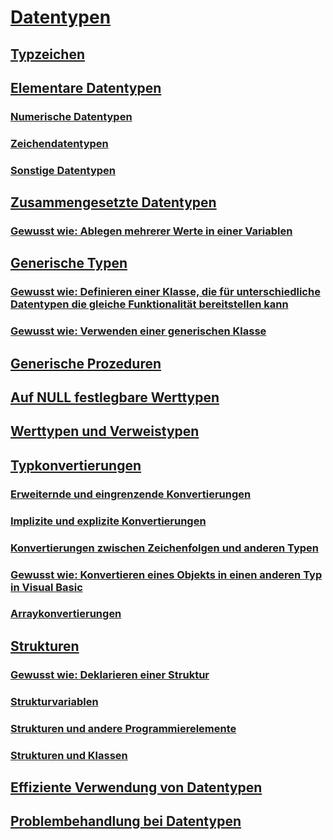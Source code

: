 # [Datentypen](index.md)
## [Typzeichen](type-characters.md)
## [Elementare Datentypen](elementary-data-types.md)
### [Numerische Datentypen](numeric-data-types.md)
### [Zeichendatentypen](character-data-types.md)
### [Sonstige Datentypen](miscellaneous-data-types.md)
## [Zusammengesetzte Datentypen](composite-data-types.md)
### [Gewusst wie: Ablegen mehrerer Werte in einer Variablen](how-to-hold-more-than-one-value-in-a-variable.md)
## [Generische Typen](generic-types.md)
### [Gewusst wie: Definieren einer Klasse, die für unterschiedliche Datentypen die gleiche Funktionalität bereitstellen kann](how-to-define-a-class-that-can-provide-identical-functionality.md)
### [Gewusst wie: Verwenden einer generischen Klasse](how-to-use-a-generic-class.md)
## [Generische Prozeduren](generic-procedures.md)
## [Auf NULL festlegbare Werttypen](nullable-value-types.md)
## [Werttypen und Verweistypen](value-types-and-reference-types.md)
## [Typkonvertierungen](type-conversions.md)
### [Erweiternde und eingrenzende Konvertierungen](widening-and-narrowing-conversions.md)
### [Implizite und explizite Konvertierungen](implicit-and-explicit-conversions.md)
### [Konvertierungen zwischen Zeichenfolgen und anderen Typen](conversions-between-strings-and-other-types.md)
### [Gewusst wie: Konvertieren eines Objekts in einen anderen Typ in Visual Basic](how-to-convert-an-object-to-another-type.md)
### [Arraykonvertierungen](array-conversions.md)
## [Strukturen](structures.md)
### [Gewusst wie: Deklarieren einer Struktur](how-to-declare-a-structure.md)
### [Strukturvariablen](structure-variables.md)
### [Strukturen und andere Programmierelemente](structures-and-other-programming-elements.md)
### [Strukturen und Klassen](structures-and-classes.md)
## [Effiziente Verwendung von Datentypen](efficient-use-of-data-types.md)
## [Problembehandlung bei Datentypen](troubleshooting-data-types.md)